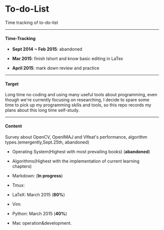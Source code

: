 To-do-List
==========

Time tracking of to-do-list

--------

#### **Time-Tracking**

- **Sept 2014 ~ Feb 2015**: abandoned

- **Mar 2015**: finish lshort and know basic editing in LaTex

- **April 2015**: mark down review and practice

--------

#### **Target**

Long time no coding and using many useful tools about programming, even though we're currently focusing on researching, I decide to spare some time to pick up my programming skills and tools, so this repo records my plans about this long time self-study.


--------

#### **Content**

Survey about OpenCV, OpenIMAJ and Vlfeat's performance, algorithm types.(emergently,Sept.25th, abandoned)

- Operating System(Highest with most prevailing books) (**abandoned**)


- Algorithms(Highest with the implementation of current learning chapters)


- Markdown: (**In progress**)


- Tmux:


- LaTeX: March 2015 (**80%**)


- Vim:


- Python: March 2015 (**40%**)


- Mac operation&development.


